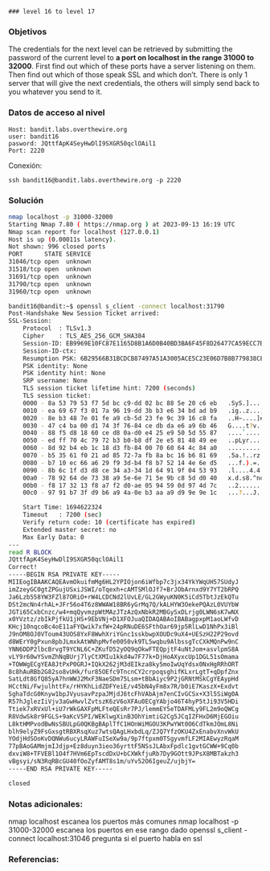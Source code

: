 	### level 16 to level 17

### Objetivos 
The credentials for the next level can be retrieved by submitting the password of the current level to **a port on localhost in the range 31000 to 32000**. First find out which of these ports have a server listening on them. Then find out which of those speak SSL and which don’t. There is only 1 server that will give the next credentials, the others will simply send back to you whatever you send to it.
### Datos de acceso al nivel 

```
Host: bandit.labs.overthewire.org  
user: bandit16
pasword: JQttfApK4SeyHwDlI9SXGR50qclOAil1
Port: 2220
```

 Conexión:
```
ssh bandit16@bandit.labs.overthewire.org -p 2220
```

### Solución 

``` bash
nmap localhost -p 31000-32000
Starting Nmap 7.80 ( https://nmap.org ) at 2023-09-13 16:19 UTC
Nmap scan report for localhost (127.0.0.1)
Host is up (0.00011s latency).
Not shown: 996 closed ports
PORT      STATE SERVICE
31046/tcp open  unknown
31518/tcp open  unknown
31691/tcp open  unknown
31790/tcp open  unknown
31960/tcp open  unknown

bandit16@bandit:~$ openssl s_client -connect localhost:31790
Post-Handshake New Session Ticket arrived:
SSL-Session:
    Protocol  : TLSv1.3
    Cipher    : TLS_AES_256_GCM_SHA384
    Session-ID: EB9969E10FC87E1165D8B1A6D0B40BD3BA6F45F8D26477CA59ECC7BD6191CC63
    Session-ID-ctx:
    Resumption PSK: 6B29566B31BCDCB87497A51A3005ACE5C23E06D7B8B779838CE85A9613201E91ABEA80734F4BD6EB6712F14D19C4382A
    PSK identity: None
    PSK identity hint: None
    SRP username: None
    TLS session ticket lifetime hint: 7200 (seconds)
    TLS session ticket:
    0000 - 8a 53 79 53 f7 5d bc c9-dd 02 bc 88 5e 20 c6 eb   .SyS.]......^ ..
    0010 - ea 69 67 f3 01 7a 96 19-dd 3b b3 e6 34 bd ad b9   .ig..z...;..4...
    0020 - 8e b3 48 7e 01 fe a9 cb-5d 23 fe 9c 39 16 c8 fa   ..H~....]#..9...
    0030 - 47 c4 ba 00 d1 74 3f 76-84 ce db da e6 a9 6b 46   G....t?v......kF
    0040 - 88 f5 d8 18 60 ce d8 0a-d0 e4 25 e9 50 5d 55 87   ....`.....%.P]U.
    0050 - ed ff 70 4c 79 72 b3 b0-b8 df 2e e5 81 48 49 ee   ..pLyr.......HI.
    0060 - 8d 92 b4 eb 1c 18 d3 fb-84 00 70 60 64 4c 84 a0   ..........p`dL..
    0070 - b5 35 61 f0 21 ad 85 72-7a fb 8a bc 16 b6 81 69   .5a.!..rz......i
    0080 - b7 10 ec 66 a6 29 f9 3d-b4 f8 b7 52 14 4e 6e d5   ...f.).=...R.Nn.
    0090 - 8b 6c 1f d3 d8 ce 34 a3-34 1d 64 91 9f 04 53 93   .l....4.4.d...S.
    00a0 - 78 92 64 de 73 38 a9 5e-6e 71 5e 9b c8 5d d0 40   x.d.s8.^nq^..].@
    00b0 - f8 17 32 13 f8 a7 f2 d0-ae 05 94 59 0d 97 4d 7c   ..2........Y..M|
    00c0 - 97 91 b7 3f d9 b6 a9 4a-0e b3 aa a9 d9 9e 9e 1c   ...?...J........

    Start Time: 1694622324
    Timeout   : 7200 (sec)
    Verify return code: 10 (certificate has expired)
    Extended master secret: no
    Max Early Data: 0
---
read R BLOCK
JQttfApK4SeyHwDlI9SXGR50qclOAil1
Correct!
-----BEGIN RSA PRIVATE KEY-----
MIIEogIBAAKCAQEAvmOkuifmMg6HL2YPIOjon6iWfbp7c3jx34YkYWqUH57SUdyJ
imZzeyGC0gtZPGujUSxiJSWI/oTqexh+cAMTSMlOJf7+BrJObArnxd9Y7YT2bRPQ
Ja6Lzb558YW3FZl87ORiO+rW4LCDCNd2lUvLE/GL2GWyuKN0K5iCd5TbtJzEkQTu
DSt2mcNn4rhAL+JFr56o4T6z8WWAW18BR6yGrMq7Q/kALHYW3OekePQAzL0VUYbW
JGTi65CxbCnzc/w4+mqQyvmzpWtMAzJTzAzQxNbkR2MBGySxDLrjg0LWN6sK7wNX
x0YVztz/zbIkPjfkU1jHS+9EbVNj+D1XFOJuaQIDAQABAoIBABagpxpM1aoLWfvD
KHcj10nqcoBc4oE11aFYQwik7xfW+24pRNuDE6SFthOar69jp5RlLwD1NhPx3iBl
J9nOM8OJ0VToum43UOS8YxF8WwhXriYGnc1sskbwpXOUDc9uX4+UESzH22P29ovd
d8WErY0gPxun8pbJLmxkAtWNhpMvfe0050vk9TL5wqbu9AlbssgTcCXkMQnPw9nC
YNN6DDP2lbcBrvgT9YCNL6C+ZKufD52yOQ9qOkwFTEQpjtF4uNtJom+asvlpmS8A
vLY9r60wYSvmZhNqBUrj7lyCtXMIu1kkd4w7F77k+DjHoAXyxcUp1DGL51sOmama
+TOWWgECgYEA8JtPxP0GRJ+IQkX262jM3dEIkza8ky5moIwUqYdsx0NxHgRRhORT
8c8hAuRBb2G82so8vUHk/fur85OEfc9TncnCY2crpoqsghifKLxrLgtT+qDpfZnx
SatLdt8GfQ85yA7hnWWJ2MxF3NaeSDm75Lsm+tBbAiyc9P2jGRNtMSkCgYEAypHd
HCctNi/FwjulhttFx/rHYKhLidZDFYeiE/v45bN4yFm8x7R/b0iE7KaszX+Exdvt
SghaTdcG0Knyw1bpJVyusavPzpaJMjdJ6tcFhVAbAjm7enCIvGCSx+X3l5SiWg0A
R57hJglezIiVjv3aGwHwvlZvtszK6zV6oXFAu0ECgYAbjo46T4hyP5tJi93V5HDi
Ttiek7xRVxUl+iU7rWkGAXFpMLFteQEsRr7PJ/lemmEY5eTDAFMLy9FL2m9oQWCg
R8VdwSk8r9FGLS+9aKcV5PI/WEKlwgXinB3OhYimtiG2Cg5JCqIZFHxD6MjEGOiu
L8ktHMPvodBwNsSBULpG0QKBgBAplTfC1HOnWiMGOU3KPwYWt0O6CdTkmJOmL8Ni
blh9elyZ9FsGxsgtRBXRsqXuz7wtsQAgLHxbdLq/ZJQ7YfzOKU4ZxEnabvXnvWkU
YOdjHdSOoKvDQNWu6ucyLRAWFuISeXw9a/9p7ftpxm0TSgyvmfLF2MIAEwyzRqaM
77pBAoGAMmjmIJdjp+Ez8duyn3ieo36yrttF5NSsJLAbxFpdlc1gvtGCWW+9Cq0b
dxviW8+TFVEBl1O4f7HVm6EpTscdDxU+bCXWkfjuRb7Dy9GOtt9JPsX8MBTakzh3
vBgsyi/sN3RqRBcGU40fOoZyfAMT8s1m/uYv52O6IgeuZ/ujbjY=
-----END RSA PRIVATE KEY-----

closed
```

### Notas adicionales:
nmap localhost escanea los puertos más comunes
nmap localhost -p 31000-32000 escanea los puertos en ese rango dado
openssl s_client -connect localhost:31046
pregunta si el puerto habla en ssl
### Referencias:
